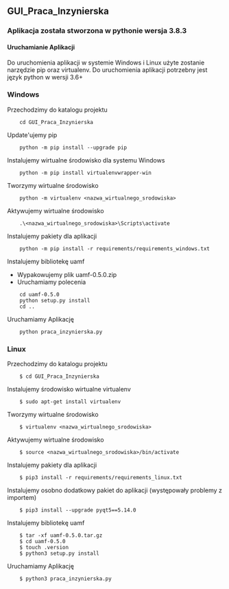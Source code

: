 ## GUI_Praca_Inzynierska

### Aplikacja została stworzona w pythonie wersja 3.8.3

#### Uruchamianie Aplikacji

Do uruchomienia aplikacji w systemie Windows i Linux użyte zostanie narzędzie
pip oraz virtualenv. Do uruchomienia aplikacji potrzebny jest język python w wersji 3.6+

### Windows

Przechodzimy do katalogu projektu
```
    cd GUI_Praca_Inzynierska
```
Update'ujemy pip
```
    python -m pip install --upgrade pip
```
Instalujemy wirtualne środowisko dla systemu Windows
```
    python -m pip install virtualenvwrapper-win
```
Tworzymy wirtualne środowisko
```
    python -m virtualenv <nazwa_wirtualnego_srodowiska>
```
Aktywujemy wirtualne środowisko
```
    .\<nazwa_wirtualnego_srodowiska>\Scripts\activate
```
Instalujemy pakiety dla aplikacji
```
    python -m pip install -r requirements/requirements_windows.txt
```
Instalujemy bibliotekę uamf
* Wypakowujemy plik uamf-0.5.0.zip
* Uruchamiamy polecenia
```
    cd uamf-0.5.0
    python setup.py install
    cd ..
```
 
Uruchamiamy Aplikację
```
    python praca_inzynierska.py
```
### Linux
Przechodzimy do katalogu projektu
```
    $ cd GUI_Praca_Inzynierska
```
Instalujemy środowisko wirtualne virtualenv
```
    $ sudo apt-get install virtualenv
```
Tworzymy wirtualne środowisko
```
    $ virtualenv <nazwa_wirtualnego_srodowiska>
```
Aktywujemy wirtualne środowisko
```
    $ source <nazwa_wirtualnego_srodowiska>/bin/activate
```
Instalujemy pakiety dla aplikacji
```
    $ pip3 install -r requirements/requirements_linux.txt
```
Instalujemy osobno dodatkowy pakiet do aplikacji (występowały problemy z importem)
```
    $ pip3 install --upgrade pyqt5==5.14.0
```
Instalujemy bibliotekę uamf
```
    $ tar -xf uamf-0.5.0.tar.gz
    $ cd uamf-0.5.0
    $ touch .version
    $ python3 setup.py install
```
Uruchamiamy Aplikację
```
    $ python3 praca_inzynierska.py
```

